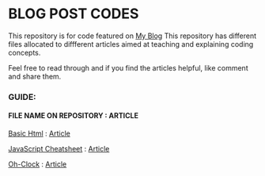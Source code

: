 # BLOG POST CODES

This repository is for code featured on [My Blog](https://medium.com/@daisykkirui)
This repository has different files allocated to diffferent articles aimed at teaching and explaining coding concepts. 

Feel free to read through and if you find the articles helpful, like comment and share them. 
 
### GUIDE:

#### FILE NAME ON REPOSITORY : ARTICLE        

[Basic Html](https://github.com/DaisyKirui/Blog-Post-Codes/tree/main/basic%20HTML) : [Article](https://medium.com/@daisykkirui/learning-web-development-online-93058b6fcdc8)

[JavaScript Cheatsheet](https://github.com/DaisyKirui/Blog-Post-Codes/tree/main/JavaScriptCheatsheet) : [Article](https://medium.com/@daisykkirui/javascript-in-a-nutshell-669dab5b6e78)

[Oh-Clock](https://github.com/DaisyKirui/Blog-Post-Codes/tree/main/oh-clock) : [Article](https://medium.com/@daisykkirui/building-a-real-time-clock-using-html-css-and-javascript-594f4763ff10)